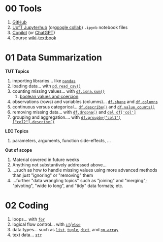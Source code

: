 # 00 Tools

1. [GitHub](https://github.com/pointOfive/STA130_ChatGPT/blob/main/README.md)
2. [UofT Jupyterhub](https://datatools.utoronto.ca) (or[google collab](https://colab.research.google.com/)) `.ipynb` notebook files
3. [Copilot](https://copilot.microsoft.com/) (or [ChatGPT](https://chat.openai.com/))
4. Course [wiki-textbook](https://github.com/pointOfive/STA130_ChatGPT/wiki/)

# 01 Data Summarization
**TUT Topics**
1. importing libraries... like [`pandas`](01.1)
2. loading data... with [`pd.read_csv()`](01.2)
3. counting missing values... with [`df.isna.sum()`](01.3)
    1. [boolean values and coercion](01.3)
4. observations (rows) and variables (columns)... [`df.shape`](01.5) and [`df.columns`](01.5)
5. continuous versus categorical... [`df.describe()`](01.4) and [`df.value_counts()`](01.4)
6. removing missing data... with [`df.dropna()`](01.6) and [`del df['col']`](01.6)
7. grouping and aggregation.... with [`df.groupby("col1")["col2"].describe()`](01.7)

**LEC Topics**

1. parameters, arguments, function side-effects, ... 

**Out of scope**
1. Material covered in future weeks
2. Anything not substantively addressed above...
3. ...such as how to handle missing values using more advanced methods than just "ignoring" or "removing" them
4. ...further "data wrangling topics" such as "joining" and "merging"; "pivoting", "wide to long", and "tidy" data formats; etc.

# 02 Coding

1. loops... with [`for`](02.1)
2. logical flow control... with [`if`](02.2)/[`else`](02.2)
3. data types... such as [`list`](02.3), [`tuple`](02.3), [`dict`](02.3), and [`np.array`](02.3)
4. text data... [`str`](02.4)

